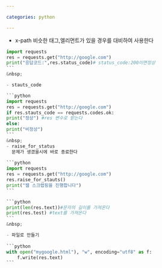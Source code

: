 ```yaml
---

categories: python

---
```


- x-path
비슷한 태그,엘리먼트가 있을 경우를 대비하여 사용한다 
````python
import requests
res = requests.get("http://google.com")
print("응답코드:",res.status_code)# status_code:200이면정상
```
&nbsp;

- stauts_code

```python
import requests
res = requests.get("http://google.com")
if res.stauts_code == requests.codes.ok:
print("정상") #res 변수로 받는다
else:
print("비정상")
```
&nbsp;
- raise_for_status
  문제가 생겼을시에 바로 종료한다
  
```python
import requests
res = requests.get("http://google.com")
res.raise_for_stauts()
print("웹 스크랩핑을 진행합니다")
```

```python
print(len(res.text))#문자의 길이를 가져온다
print(res.test) #text를 가져온다
```
&nbsp;

- 파일로 만들기
 
```python
with open("mygoogle.html"), "w", encoding="utf8" as f:
    f.write(res.text)
```


